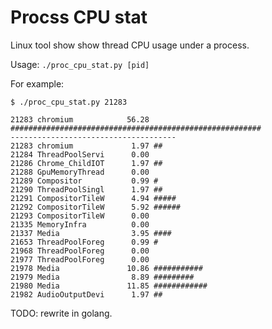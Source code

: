 # Procss CPU stat

Linux tool show show thread CPU usage under a process.

Usage: `./proc_cpu_stat.py [pid]`

For example:

```
$ ./proc_cpu_stat.py 21283

21283 chromium            56.28 ########################################################
-------------------------------------
21283 chromium             1.97 ##
21284 ThreadPoolServi      0.00 
21286 Chrome_ChildIOT      1.97 ##
21288 GpuMemoryThread      0.00 
21289 Compositor           0.99 #
21290 ThreadPoolSingl      1.97 ##
21291 CompositorTileW      4.94 #####
21292 CompositorTileW      5.92 ######
21293 CompositorTileW      0.00 
21335 MemoryInfra          0.00 
21337 Media                3.95 ####
21653 ThreadPoolForeg      0.99 #
21968 ThreadPoolForeg      0.00 
21977 ThreadPoolForeg      0.00 
21978 Media               10.86 ###########
21979 Media                8.89 #########
21980 Media               11.85 ############
21982 AudioOutputDevi      1.97 ##

```

TODO: rewrite in golang.
